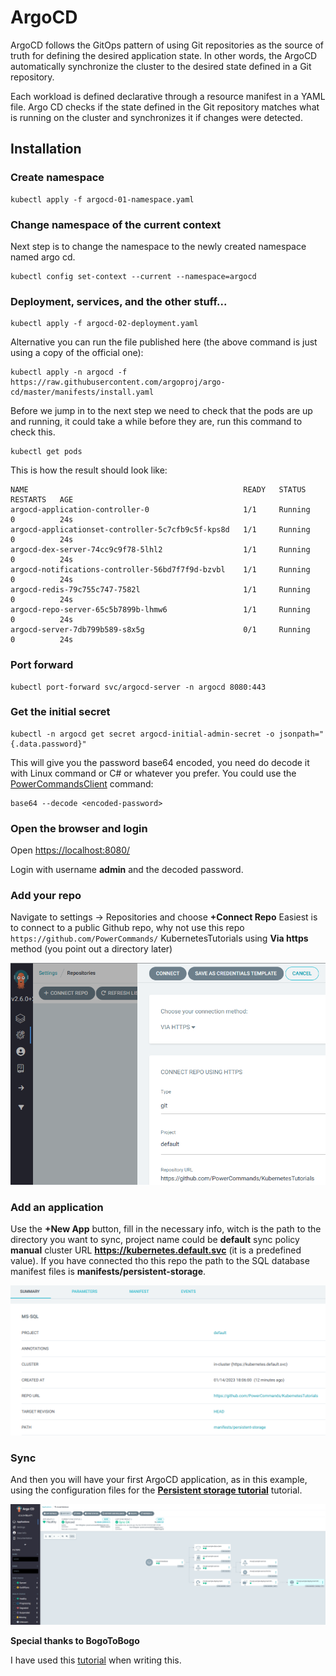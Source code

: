 # ArgoCD
ArgoCD follows the GitOps pattern of using Git repositories as the source of truth for defining the desired application state. In other words, the ArgoCD automatically synchronize the cluster to the desired state defined in a Git repository.

Each workload is defined declarative through a resource manifest in a YAML file. Argo CD checks if the state defined in the Git repository matches what is running on the cluster and synchronizes it if changes were detected.
## Installation

### Create namespace
```
kubectl apply -f argocd-01-namespace.yaml
```
### Change namespace of the current context
Next step is to change the namespace to the newly created namespace named argo cd.
```
kubectl config set-context --current --namespace=argocd
```
### Deployment, services, and the other stuff...
```
kubectl apply -f argocd-02-deployment.yaml
```
Alternative you can run the file published here (the above command is just using a copy of the official one):
```
kubectl apply -n argocd -f https://raw.githubusercontent.com/argoproj/argo-cd/master/manifests/install.yaml
```
Before we jump in to the next step we need to check that the pods are up and running, it could take a while before they are, run this command to check this.
```
kubectl get pods
```
This is how the result should look like:
```
NAME                                                READY   STATUS    RESTARTS   AGE
argocd-application-controller-0                     1/1     Running   0          24s
argocd-applicationset-controller-5c7cfb9c5f-kps8d   1/1     Running   0          24s
argocd-dex-server-74cc9c9f78-5lhl2                  1/1     Running   0          24s
argocd-notifications-controller-56bd7f7f9d-bzvbl    1/1     Running   0          24s
argocd-redis-79c755c747-7582l                       1/1     Running   0          24s
argocd-repo-server-65c5b7899b-lhmw6                 1/1     Running   0          24s
argocd-server-7db799b589-s8x5g                      0/1     Running   0          24s
```
### Port forward
```
kubectl port-forward svc/argocd-server -n argocd 8080:443 
```
### Get the initial secret
```
kubectl -n argocd get secret argocd-initial-admin-secret -o jsonpath="{.data.password}"
```
This will give you the password base64 encoded, you need do decode it with Linux command or C# or whatever you prefer. You could use the [PowerCommandsClient](../PowerCommandsClient/) command:
```
base64 --decode <encoded-password>
```
### Open the browser and login
Open [https://localhost:8080/](https://localhost:8080/)

Login with username **admin** and the decoded password.

### Add your repo
Navigate to settings -> Repositories and choose **+Connect Repo**
Easiest is to connect to a public Github repo, why not use this repo ```https://github.com/PowerCommands/``` KubernetesTutorials using **Via https** method (you point out a directory later)

![Alt text](images/argocd_connect_repo.png?raw=true "Argo CD add repository screenshot")


### Add an application
Use the **+New App** button, fill in the necessary info, witch is the path to the directory you want to sync, project name could be **default** sync policy **manual** cluster URL **https://kubernetes.default.svc** (it is a predefined value). If you have connected tho this repo the path to the SQL database manifest files is **manifests/persistent-storage**.

![Alt text](images/argocd_app.png?raw=true "Argo CD create app screenshot")

### Sync
And then you will have your first ArgoCD application, as in this example, using the configuration files for the **[Persistent storage tutorial](../src/persistent-storage/)** tutorial.

![Alt text](images/tool_argocd_1.png?raw=true "Argo CD screenshot")

**Special thanks to BogoToBogo**

I have used this [tutorial](https://www.bogotobogo.com/DevOps/Docker/Docker_Kubernetes_ArgoCD_on_Kubernetes_cluster.php) when writing this.

